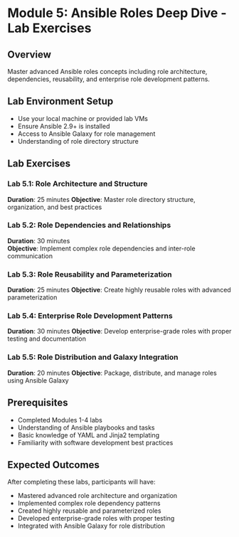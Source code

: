 # Module 5: Ansible Roles Deep Dive - Lab Exercises

## Overview
Master advanced Ansible roles concepts including role architecture, dependencies, reusability, and enterprise role development patterns.

## Lab Environment Setup
- Use your local machine or provided lab VMs
- Ensure Ansible 2.9+ is installed
- Access to Ansible Galaxy for role management
- Understanding of role directory structure

## Lab Exercises

### Lab 5.1: Role Architecture and Structure
**Duration**: 25 minutes
**Objective**: Master role directory structure, organization, and best practices

### Lab 5.2: Role Dependencies and Relationships
**Duration**: 30 minutes  
**Objective**: Implement complex role dependencies and inter-role communication

### Lab 5.3: Role Reusability and Parameterization
**Duration**: 25 minutes
**Objective**: Create highly reusable roles with advanced parameterization

### Lab 5.4: Enterprise Role Development Patterns
**Duration**: 30 minutes
**Objective**: Develop enterprise-grade roles with proper testing and documentation

### Lab 5.5: Role Distribution and Galaxy Integration
**Duration**: 20 minutes
**Objective**: Package, distribute, and manage roles using Ansible Galaxy

## Prerequisites
- Completed Modules 1-4 labs
- Understanding of Ansible playbooks and tasks
- Basic knowledge of YAML and Jinja2 templating
- Familiarity with software development best practices

## Expected Outcomes
After completing these labs, participants will have:
- Mastered advanced role architecture and organization
- Implemented complex role dependency patterns
- Created highly reusable and parameterized roles
- Developed enterprise-grade roles with proper testing
- Integrated with Ansible Galaxy for role distribution
